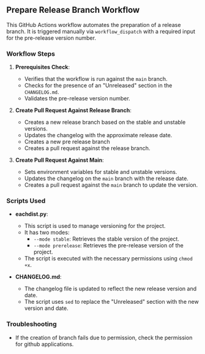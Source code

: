 ## Prepare Release Branch Workflow

This GitHub Actions workflow automates the preparation of a release branch. It is triggered manually via `workflow_dispatch` with a required input for the pre-release version number.

### Workflow Steps

1. **Prerequisites Check**:
   - Verifies that the workflow is run against the `main` branch.
   - Checks for the presence of an "Unreleased" section in the `CHANGELOG.md`.
   - Validates the pre-release version number.

2. **Create Pull Request Against Release Branch**:
   - Creates a new release branch based on the stable and unstable versions.
   - Updates the changelog with the approximate release date.
   - Creates a new pre release branch
   - Creates a pull request against the release branch.

3. **Create Pull Request Against Main**:
   - Sets environment variables for stable and unstable versions.
   - Updates the changelog on the `main` branch with the release date.
   - Creates a pull request against the `main` branch to update the version.

### Scripts Used

- **eachdist.py**:
  - This script is used to manage versioning for the project.
  - It has two modes:
    - `--mode stable`: Retrieves the stable version of the project.
    - `--mode prerelease`: Retrieves the pre-release version of the project.
  - The script is executed with the necessary permissions using `chmod +x`.

- **CHANGELOG.md**:
  - The changelog file is updated to reflect the new release version and date.
  - The script uses `sed` to replace the "Unreleased" section with the new version and date.

### Troubleshooting

- If the creation of branch fails due to permission, check the permission for github applications.
